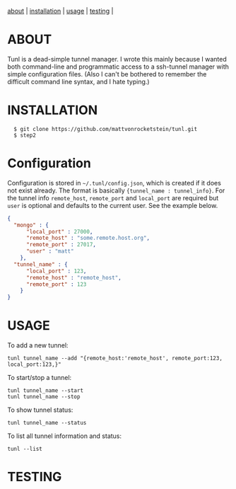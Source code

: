 [about](#about) | [installation](#installation) | [usage](#usage) | [testing](#testing) |


<a name="about">ABOUT</a>
=========================
Tunl is a dead-simple tunnel manager.  I wrote this mainly because I wanted both command-line and programmatic access to a ssh-tunnel manager with simple configuration files.  (Also I can't be bothered to remember the difficult command line syntax, and I hate typing.)

<a name="installation">INSTALLATION</a>
=======================================

```shell
  $ git clone https://github.com/mattvonrocketstein/tunl.git
  $ step2
```

<a name="config">Configuration</a>
==================================
Configuration is stored in `~/.tunl/config.json`, which is created if it does not exist already.  The format is basically `{tunnel_name : tunnel_info}`.  For the tunnel info `remote_host`, `remote_port` and `local_port` are required but `user` is optional and defaults to the current user.  See the example below.

```json
{
  "mongo" : {
      "local_port" : 27000,
      "remote_host" : "some.remote.host.org",
      "remote_port" : 27017,
      "user" : "matt"
    },
  "tunnel_name" : {
      "local_port" : 123,
      "remote_host" : "remote_host",
      "remote_port" : 123
    }
}
```

<a name="usage">USAGE</a>
==========================

To add a new tunnel:

```shell
tunl tunnel_name --add "{remote_host:'remote_host', remote_port:123, local_port:123,}"
```
To start/stop a tunnel:

```shell
tunl tunnel_name --start
tunl tunnel_name --stop
```

To show tunnel status:

```shell
tunl tunnel_name --status
```

To list all tunnel information and status:

```shell
tunl --list
```

<a name="testing">TESTING</a>
=============================

